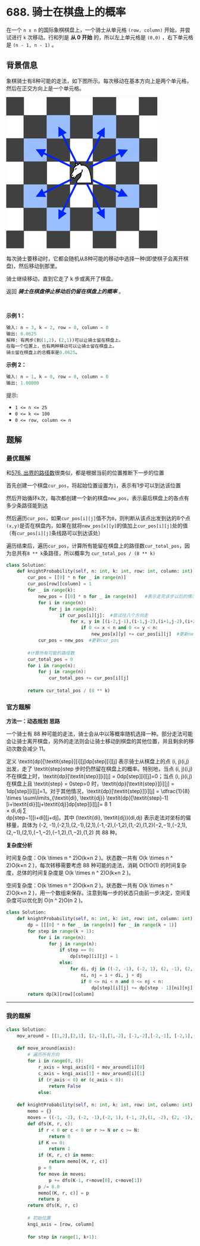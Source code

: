 # 688. 骑士在棋盘上的概率

在一个 `n x n` 的国际象棋棋盘上，一个骑士从单元格 `(row, column)` 开始，并尝试进行 `k` 次移动。行和列是 **从 0 开始** 的，所以左上单元格是 `(0,0)` ，右下单元格是 `(n - 1, n - 1)` 。

## 背景信息
象棋骑士有8种可能的走法，如下图所示。每次移动在基本方向上是两个单元格，然后在正交方向上是一个单元格。

![移动规则](./../../../document_source/knight.png)

每次骑士要移动时，它都会随机从8种可能的移动中选择一种(即使棋子会离开棋盘)，然后移动到那里。

骑士继续移动，直到它走了 k 步或离开了棋盘。

返回 ***骑士在棋盘停止移动后仍留在棋盘上的概率*** 。

 

**示例 1：**
```python
输入: n = 3, k = 2, row = 0, column = 0
输出: 0.0625
解释: 有两步(到(1,2)，(2,1))可以让骑士留在棋盘上。
在每一个位置上，也有两种移动可以让骑士留在棋盘上。
骑士留在棋盘上的总概率是0.0625。
```

**示例 2：**
```python
输入: n = 1, k = 0, row = 0, column = 0
输出: 1.00000
```

提示:

- `1 <= n <= 25`
- `0 <= k <= 100`
- `0 <= row, column <= n`


## 题解
### 最优题解
和[576. 出界的路径数](https://leetcode-cn.com/problems/out-of-boundary-paths/)很类似，都是根据当前的位置推断下一步的位置

首先创建一个棋盘`cur_pos`，将起始位置设置为`1`，表示有1步可以到达该位置

然后开始循环`k`次，每次都创建一个新的棋盘`new_pos`，表示最后棋盘上的各点有多少条路径能到达

然后遍历`cur_pos`，如果`cur_pos[i][j]`值不为`0`，则判断从该点出发到达的8个点`(x,y)`是否在棋盘内，如果在就将`new_pos[x][y]`的值加上`cur_pos[i][j]`处的值（有`cur_pos[i][j]`条线路可以到达该处）

遍历结束后，遍历`cur_pos`，计算所有能留在棋盘上的路径数`cur_total_pos`，因为总共有`8 ** k`条路径，所以概率为 `cur_total_pos / (8 ** k)`

```python
class Solution:
    def knightProbability(self, n: int, k: int, row: int, column: int) -> float:
        cur_pos = [[0] * n for _ in range(n)]
        cur_pos[row][column] = 1
        for _ in range(k):
            new_pos = [[0] * n for _ in range(n)]   #表示走完该步以后的情况
            for i in range(n):
                for j in range(n):
                    if cur_pos[i][j]:  #尝试往八个方向走
                        for x, y in [(i-2,j-1),(i-1,j-2),(i+1,j-2),(i+2,j-1),(i-2,j+1),(i-1,j+2),(i+1,j+2),(i+2,j+1)]:
                            if 0 <= x < n and 0 <= y < n:
                                new_pos[x][y] += cur_pos[i][j]  #更新new_pos上的路径数量
            cur_pos = new_pos  #更新cur_pos

        #计算所有可能的路径数
        cur_total_pos = 0
        for i in range(n):
            for j in range(n):
                cur_total_pos += cur_pos[i][j]
                    
        return cur_total_pos / (8 ** k)

```

### 官方题解

**方法一：动态规划**
**思路**

一个骑士有 88 种可能的走法，骑士会从中以等概率随机选择一种。部分走法可能会让骑士离开棋盘，另外的走法则会让骑士移动到棋盘的其他位置，并且剩余的移动次数会减少 11。

定义 \textit{dp}[\textit{step}][i][j]dp[step][i][j] 表示骑士从棋盘上的点 (i, j)(i,j) 出发，走了 \textit{step}step 步时仍然留在棋盘上的概率。特别地，当点 (i, j)(i,j) 不在棋盘上时，\textit{dp}[\textit{step}][i][j] = 0dp[step][i][j]=0；当点 (i, j)(i,j) 在棋盘上且 \textit{step} = 0step=0 时，\textit{dp}[\textit{step}][i][j] = 1dp[step][i][j]=1。对于其他情况，\textit{dp}[\textit{step}][i][j] = \dfrac{1}{8} \times \sum\limits_{\textit{di}, \textit{dj}} \textit{dp}[\textit{step}-1][i+\textit{di}][j+\textit{dj}]dp[step][i][j]= 
8
1
​	
 × 
di,dj
∑
​	
 dp[step−1][i+di][j+dj]。其中 (\textit{di}, \textit{dj})(di,dj) 表示走法对坐标的偏移量，具体为 (-2, -1),(-2,1),(2,-1),(2,1),(-1,-2),(-1,2),(1,-2),(1,2)(−2,−1),(−2,1),(2,−1),(2,1),(−1,−2),(−1,2),(1,−2),(1,2) 共 88 种。

**复杂度分析**

时间复杂度：O(k \times n ^ 2)O(k×n 
2
 )。状态数一共有 O(k \times n ^ 2)O(k×n 
2
 )，每次转移需要考虑 88 种可能的走法，消耗 O(1)O(1) 的时间复杂度，总体的时间复杂度是 O(k \times n ^ 2)O(k×n 
2
 )。

空间复杂度：O(k \times n ^ 2)O(k×n 
2
 )。状态数一共有 O(k \times n ^ 2)O(k×n 
2
 )，用一个数组来保存。注意到每一步的状态只由前一步决定，空间复杂度可以优化到 O(n ^ 2)O(n 
2
 )。


```python
class Solution:
    def knightProbability(self, n: int, k: int, row: int, column: int) -> float:
        dp = [[[0] * n for _ in range(n)] for _ in range(k + 1)]
        for step in range(k + 1):
            for i in range(n):
                for j in range(n):
                    if step == 0:
                        dp[step][i][j] = 1
                    else:
                        for di, dj in ((-2, -1), (-2, 1), (2, -1), (2, 1), (-1, -2), (-1, 2), (1, -2), (1, 2)):
                            ni, nj = i + di, j + dj
                            if 0 <= ni < n and 0 <= nj < n:
                                dp[step][i][j] += dp[step - 1][ni][nj] / 8
        return dp[k][row][column]

```

---

### 我的题解

```python
class Solution:
    mov_around = [[1,2],[2,1], [2,-1],[1,-2], [-1,-2],[-2,-1], [-2,1],[-1,2]]

    def move_around(axis):
        # 遍历所有方向
        for i in range(0, 8):
            r_axis = kngi_axis[0] + mov_around[i][0]
            c_axis = kngi_axis[1] + mov_around[i][1]
            if (r_axis < 0) or (c_axis < 0):
                return False 
            else:
    
    def knightProbability(self, n: int, k: int, row: int, column: int) -> float:
        memo = {}
        moves = ((-1, -2), (-2, -1),(-2, 1), (-1, 2),(1, -2), (2, -1),(2, 1), (1, 2))
        def dfs(K, r, c):
            if r < 0 or c < 0 or r >= N or c >= N:
                return 0
            if K == 0:
                return 1
            if (K, r, c) in memo:
                return memo[(K, r, c)]
            p = 0
            for move in moves:
                p += dfs(K-1, r+move[0], c+move[1])
            p /= 8.0
            memo[(K, r, c)] = p
            return p
        return dfs(K, r, c)

        # 初始位置
        kngi_axis = [row, column]

        for step in range(1, k+1):
```

